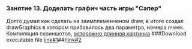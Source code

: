### Занятие 13. Доделать графич часть игры "Сапер"
Долго думал как сделать на заимплеменченом draw, в итоге создал drawGraphics в котором прибавилось два параметра, номера ячеек.<br>
Компиляция скриншотов, [осторожно длинная картинка](http://i.imgur.com/lH94vpm.gif)
###Download executable file
[link#1](https://cloud.mail.ru/public/F5i8/Di65F4Krc)##/[link#2](http://petsclinic.site40.net/download/miner-1.0.jar)
